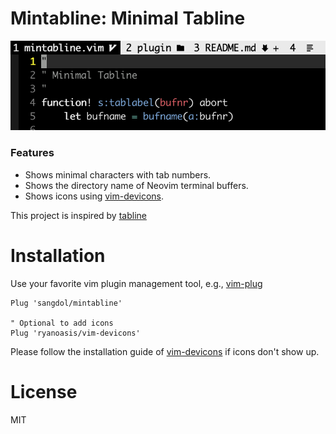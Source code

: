 Mintabline: Minimal Tabline
===

![mintabline screenshot](/screenshots/mintabline.png)

### Features

* Shows minimal characters with tab numbers.
* Shows the directory name of Neovim terminal buffers.
* Shows icons using [vim-devicons](https://github.com/ryanoasis/vim-devicons).

This project is inspired by [tabline](https://github.com/Sangdol/tabline.vim)

Installation
===

Use your favorite vim plugin management tool, e.g., [vim-plug](https://github.com/junegunn/vim-plug)

```vim
Plug 'sangdol/mintabline'

" Optional to add icons
Plug 'ryanoasis/vim-devicons'
```

Please follow the installation guide of [vim-devicons](https://github.com/ryanoasis/vim-devicons#installation) if icons don't show up.

License
===

MIT

